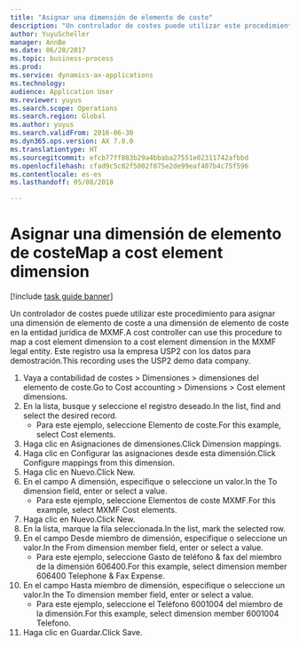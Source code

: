 ```yaml
--- 
title: "Asignar una dimensión de elemento de coste"
description: "Un controlador de costes puede utilizar este procedimiento para asignar una dimensión de elemento de coste a una dimensión de elemento de coste en la entidad jurídica de MXMF."
author: YuyuScheller
manager: AnnBe
ms.date: 06/28/2017
ms.topic: business-process
ms.prod: 
ms.service: dynamics-ax-applications
ms.technology: 
audience: Application User
ms.reviewer: yuyus
ms.search.scope: Operations
ms.search.region: Global
ms.author: yuyus
ms.search.validFrom: 2016-06-30
ms.dyn365.ops.version: AX 7.0.0
ms.translationtype: HT
ms.sourcegitcommit: efcb77ff883b29a4bbaba27551e02311742afbbd
ms.openlocfilehash: cfad9c5c02f5002f075e2de99eaf407b4c75f596
ms.contentlocale: es-es
ms.lasthandoff: 05/08/2018

---
```

# <a name="map-a-cost-element-dimension"></a><span data-ttu-id="df883-103">Asignar una dimensión de elemento de coste</span><span class="sxs-lookup"><span data-stu-id="df883-103">Map a cost element dimension</span></span>

[!include [task guide banner](../../includes/task-guide-banner.md)]

<span data-ttu-id="df883-104">Un controlador de costes puede utilizar este procedimiento para asignar una dimensión de elemento de coste a una dimensión de elemento de coste en la entidad jurídica de MXMF.</span><span class="sxs-lookup"><span data-stu-id="df883-104">A cost controller can use this procedure to map a cost element dimension to a cost element dimension in the MXMF legal entity.</span></span> <span data-ttu-id="df883-105">Este registro usa la empresa USP2 con los datos para demostración.</span><span class="sxs-lookup"><span data-stu-id="df883-105">This recording uses the USP2 demo data company.</span></span>

1. <span data-ttu-id="df883-106">Vaya a contabilidad de costes > Dimensiones > dimensiones del elemento de coste.</span><span class="sxs-lookup"><span data-stu-id="df883-106">Go to Cost accounting > Dimensions > Cost element dimensions.</span></span>
2. <span data-ttu-id="df883-107">En la lista, busque y seleccione el registro deseado.</span><span class="sxs-lookup"><span data-stu-id="df883-107">In the list, find and select the desired record.</span></span>
    * <span data-ttu-id="df883-108">Para este ejemplo, seleccione Elemento de coste.</span><span class="sxs-lookup"><span data-stu-id="df883-108">For this example, select Cost elements.</span></span>  
3. <span data-ttu-id="df883-109">Haga clic en Asignaciones de dimensiones.</span><span class="sxs-lookup"><span data-stu-id="df883-109">Click Dimension mappings.</span></span>
4. <span data-ttu-id="df883-110">Haga clic en Configurar las asignaciones desde esta dimensión.</span><span class="sxs-lookup"><span data-stu-id="df883-110">Click Configure mappings from this dimension.</span></span>
5. <span data-ttu-id="df883-111">Haga clic en Nuevo.</span><span class="sxs-lookup"><span data-stu-id="df883-111">Click New.</span></span>
6. <span data-ttu-id="df883-112">En el campo A dimensión, especifique o seleccione un valor.</span><span class="sxs-lookup"><span data-stu-id="df883-112">In the To dimension field, enter or select a value.</span></span>
    * <span data-ttu-id="df883-113">Para este ejemplo, seleccione Elementos de coste MXMF.</span><span class="sxs-lookup"><span data-stu-id="df883-113">For this example, select MXMF Cost elements.</span></span>  
7. <span data-ttu-id="df883-114">Haga clic en Nuevo.</span><span class="sxs-lookup"><span data-stu-id="df883-114">Click New.</span></span>
8. <span data-ttu-id="df883-115">En la lista, marque la fila seleccionada.</span><span class="sxs-lookup"><span data-stu-id="df883-115">In the list, mark the selected row.</span></span>
9. <span data-ttu-id="df883-116">En el campo Desde miembro de dimensión, especifique o seleccione un valor.</span><span class="sxs-lookup"><span data-stu-id="df883-116">In the From dimension member field, enter or select a value.</span></span>
    * <span data-ttu-id="df883-117">Para este ejemplo, seleccione Gasto de teléfono & fax del miembro de la dimensión 606400.</span><span class="sxs-lookup"><span data-stu-id="df883-117">For this example, select dimension member 606400 Telephone & Fax Expense.</span></span>  
10. <span data-ttu-id="df883-118">En el campo Hasta miembro de dimensión, especifique o seleccione un valor.</span><span class="sxs-lookup"><span data-stu-id="df883-118">In the To dimension member field, enter or select a value.</span></span>
    * <span data-ttu-id="df883-119">Para este ejemplo, seleccione el Teléfono 6001004 del miembro de la dimensión.</span><span class="sxs-lookup"><span data-stu-id="df883-119">For this example, select dimension member 6001004 Telefono.</span></span>  
11. <span data-ttu-id="df883-120">Haga clic en Guardar.</span><span class="sxs-lookup"><span data-stu-id="df883-120">Click Save.</span></span>


